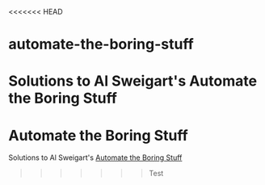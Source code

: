 <<<<<<< HEAD
# automate-the-boring-stuff
Solutions to Al Sweigart's Automate the Boring Stuff
=======
# Automate the Boring Stuff
Solutions to Al Sweigart's [Automate the Boring Stuff]



[Automate the Boring Stuff]: http://automatetheboringstuff.com/
>>>>>>> Test
